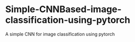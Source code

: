 # Simple-CNNBased-image-classification-using-pytorch
A simple CNN for image classification using pytorch
